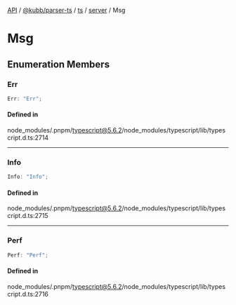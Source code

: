 [API](../../../../../../../packages.md) / [@kubb/parser-ts](../../../../../index.md) / [ts](../../../index.md) / [server](../index.md) / Msg

# Msg

## Enumeration Members

### Err

```ts
Err: "Err";
```

#### Defined in

node\_modules/.pnpm/typescript@5.6.2/node\_modules/typescript/lib/typescript.d.ts:2714

***

### Info

```ts
Info: "Info";
```

#### Defined in

node\_modules/.pnpm/typescript@5.6.2/node\_modules/typescript/lib/typescript.d.ts:2715

***

### Perf

```ts
Perf: "Perf";
```

#### Defined in

node\_modules/.pnpm/typescript@5.6.2/node\_modules/typescript/lib/typescript.d.ts:2716
